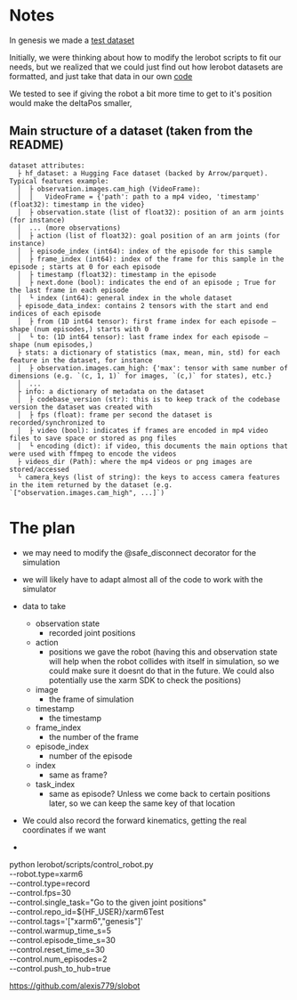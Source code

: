 # Notes
In genesis we made a [test dataset](https://huggingface.co/datasets/RadAlpaca11/lerobotTests)

Initially, we were thinking about how to modify the lerobot scripts to fit our needs, but we realized that we could just find out how lerobot datasets are formatted, and just take that data in our own [code](../magma/xarm6GenesisData.py)

We tested to see if giving the robot a bit more time to get to it's position would make the deltaPos smaller, 


## Main structure of a dataset (taken from the README)
```
dataset attributes:
  ├ hf_dataset: a Hugging Face dataset (backed by Arrow/parquet). Typical features example:
  │  ├ observation.images.cam_high (VideoFrame):
  │  │   VideoFrame = {'path': path to a mp4 video, 'timestamp' (float32): timestamp in the video}
  │  ├ observation.state (list of float32): position of an arm joints (for instance)
  │  ... (more observations)
  │  ├ action (list of float32): goal position of an arm joints (for instance)
  │  ├ episode_index (int64): index of the episode for this sample
  │  ├ frame_index (int64): index of the frame for this sample in the episode ; starts at 0 for each episode
  │  ├ timestamp (float32): timestamp in the episode
  │  ├ next.done (bool): indicates the end of an episode ; True for the last frame in each episode
  │  └ index (int64): general index in the whole dataset
  ├ episode_data_index: contains 2 tensors with the start and end indices of each episode
  │  ├ from (1D int64 tensor): first frame index for each episode — shape (num episodes,) starts with 0
  │  └ to: (1D int64 tensor): last frame index for each episode — shape (num episodes,)
  ├ stats: a dictionary of statistics (max, mean, min, std) for each feature in the dataset, for instance
  │  ├ observation.images.cam_high: {'max': tensor with same number of dimensions (e.g. `(c, 1, 1)` for images, `(c,)` for states), etc.}
  │  ...
  ├ info: a dictionary of metadata on the dataset
  │  ├ codebase_version (str): this is to keep track of the codebase version the dataset was created with
  │  ├ fps (float): frame per second the dataset is recorded/synchronized to
  │  ├ video (bool): indicates if frames are encoded in mp4 video files to save space or stored as png files
  │  └ encoding (dict): if video, this documents the main options that were used with ffmpeg to encode the videos
  ├ videos_dir (Path): where the mp4 videos or png images are stored/accessed
  └ camera_keys (list of string): the keys to access camera features in the item returned by the dataset (e.g. `["observation.images.cam_high", ...]`)
```

# The plan
* we may need to modify the @safe_disconnect decorator for the simulation
* we will likely have to adapt almost all of the code to work with the simulator
* data to take
    * observation state
        * recorded joint positions
    * action
        * positions we gave the robot (having this and observation state will help when the robot collides with itself in simulation, so we could make sure it doesnt do that in the future. We could also potentially use the xarm SDK to check the positions)
    * image
        * the frame of simulation 
    * timestamp
        * the timestamp
    * frame_index
        * the number of the frame
    * episode_index
        * number of the episode
    * index
        * same as frame?
    * task_index
        * same as episode? Unless we come back to certain positions later, so we can keep the same key of that location

* We could also record the forward kinematics, getting the real coordinates if we want

* 

python lerobot/scripts/control_robot.py \
  --robot.type=xarm6 \
  --control.type=record \
  --control.fps=30 \
  --control.single_task="Go to the given joint positions" \
  --control.repo_id=${HF_USER}/xarm6Test \
  --control.tags='["xarm6","genesis"]' \
  --control.warmup_time_s=5 \
  --control.episode_time_s=30 \
  --control.reset_time_s=30 \
  --control.num_episodes=2 \
  --control.push_to_hub=true



https://github.com/alexis779/slobot